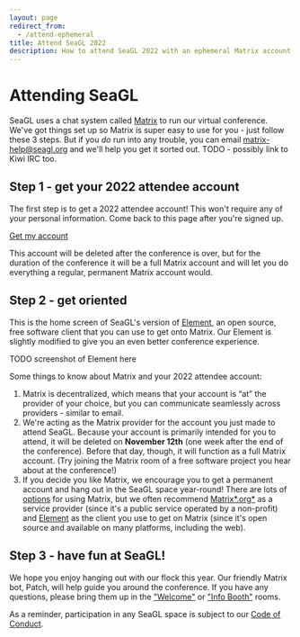 ```yaml
---
layout: page
redirect_from:
  - /attend-ephemeral
title: Attend SeaGL 2022
description: How to attend SeaGL 2022 with an ephemeral Matrix account
---
```


# Attending SeaGL

SeaGL uses a chat system called [Matrix] to run our virtual conference. We've got things set up so Matrix is super easy to use for you - just follow these 3 steps. But if you _do_ run into any trouble, you can email <matrix-help@seagl.org> and we'll help you get it sorted out. TODO - possibly link to Kiwi IRC too.

## Step 1 - get your 2022 attendee account

The first step is to get a 2022 attendee account! This won't require any of your personal information. Come back to this page after you're signed up.

<div class="text-center">
  <p><a class="btn btn-primary btn-large" href="https://attend.seagl.org/#/register?hs=ephemeral">Get my account</a></p>
</div>

This account will be deleted after the conference is over, but for the duration of the conference it will be a full Matrix account and will let you do everything a regular, permanent Matrix account would.

## Step 2 - get oriented

This is the home screen of SeaGL's version of [Element], an open source, free software client that you can use to get onto Matrix. Our Element is slightly modified to give you an even better conference experience.

TODO screenshot of Element here

Some things to know about Matrix and your 2022 attendee account:

1. Matrix is decentralized, which means that your account is “at” the provider of your choice, but you can communicate seamlessly across providers - similar to email.
2. We're acting as the Matrix provider for the account you just made to attend SeaGL. Because your account is primarily intended for you to attend, it will be deleted on **November 12th** (one week after the end of the conference). Before that day, though, it will function as a full Matrix account. (Try joining the Matrix room of a free software project you hear about at the conference!) <!-- TODO it would be rad if we could actually see how many talks are about projects with Matrix rooms -->
3. If you decide you like Matrix, we encourage you to get a permanent account and hang out in the SeaGL space year-round! There are lots of [options][Matrix options] for using Matrix, but we often recommend [Matrix*.org*][Matrix.org] as a service provider (since it's a public service operated by a non-profit) and [Element] as the client you use to get on Matrix (since it's open source and available on many platforms, including the web).

## Step 3 - have fun at SeaGL!

We hope you enjoy hanging out with our flock this year. Our friendly Matrix bot, Patch, will help guide you around the conference. If you have any questions, please bring them up in the ["Welcome"]( https://attend.seagl.org/#/room/#2022-welcome:seagl.org) or ["Info Booth"]( https://attend.seagl.org/#/room/#2022-info-booth:seagl.org) rooms.

As a reminder, participation in any SeaGL space is subject to our [Code of Conduct](/code_of_conduct).

[Element]: https://element.io/
[Matrix]: https://matrix.org/
[Matrix.org]: https://matrix.org/faq/#who-and-how
[Matrix options]: https://matrix.org/docs/projects/try-matrix-now
